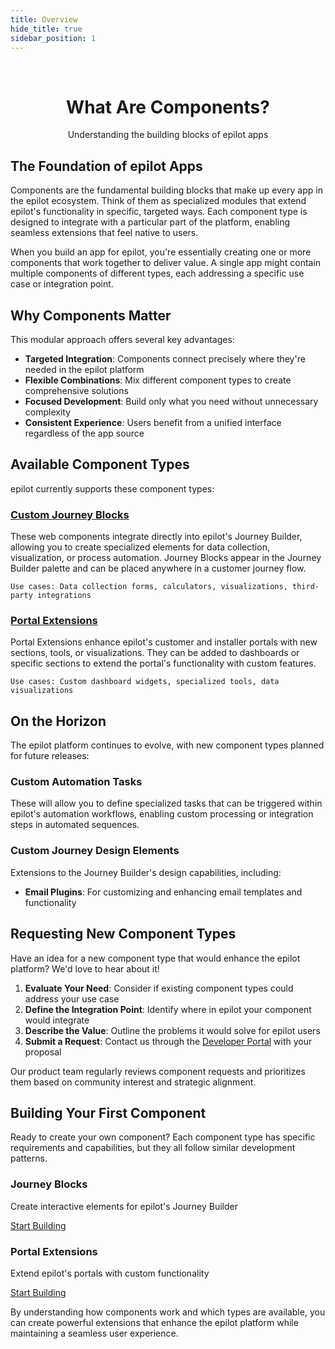 ```yaml
---
title: Overview
hide_title: true
sidebar_position: 1
---
```


<p>&nbsp;</p>

<h1 align="center">What Are Components?</h1>

<p align="center">Understanding the building blocks of epilot apps</p>

## The Foundation of epilot Apps

Components are the fundamental building blocks that make up every app in the epilot ecosystem. Think of them as specialized modules that extend epilot's functionality in specific, targeted ways. Each component type is designed to integrate with a particular part of the platform, enabling seamless extensions that feel native to users.

When you build an app for epilot, you're essentially creating one or more components that work together to deliver value. A single app might contain multiple components of different types, each addressing a specific use case or integration point.

## Why Components Matter

This modular approach offers several key advantages:

- **Targeted Integration**: Components connect precisely where they're needed in the epilot platform
- **Flexible Combinations**: Mix different component types to create comprehensive solutions
- **Focused Development**: Build only what you need without unnecessary complexity
- **Consistent Experience**: Users benefit from a unified interface regardless of the app source

## Available Component Types

epilot currently supports these component types:

### [Custom Journey Blocks](/docs/components/journey-blocks)

These web components integrate directly into epilot's Journey Builder, allowing you to create specialized elements for data collection, visualization, or process automation. Journey Blocks appear in the Journey Builder palette and can be placed anywhere in a customer journey flow.

```
Use cases: Data collection forms, calculators, visualizations, third-party integrations
```

### [Portal Extensions](/docs/components/portal-extensions)

Portal Extensions enhance epilot's customer and installer portals with new sections, tools, or visualizations. They can be added to dashboards or specific sections to extend the portal's functionality with custom features.

```
Use cases: Custom dashboard widgets, specialized tools, data visualizations
```

## On the Horizon

The epilot platform continues to evolve, with new component types planned for future releases:

### Custom Automation Tasks

These will allow you to define specialized tasks that can be triggered within epilot's automation workflows, enabling custom processing or integration steps in automated sequences.

### Custom Journey Design Elements

Extensions to the Journey Builder's design capabilities, including:
- **Email Plugins**: For customizing and enhancing email templates and functionality

## Requesting New Component Types

Have an idea for a new component type that would enhance the epilot platform? We'd love to hear about it!

1. **Evaluate Your Need**: Consider if existing component types could address your use case
2. **Define the Integration Point**: Identify where in epilot your component would integrate
3. **Describe the Value**: Outline the problems it would solve for epilot users
4. **Submit a Request**: Contact us through the [Developer Portal](https://developers.epilot.cloud/contact) with your proposal

Our product team regularly reviews component requests and prioritizes them based on community interest and strategic alignment.

## Building Your First Component

Ready to create your own component? Each component type has specific requirements and capabilities, but they all follow similar development patterns.

<div className="container">
  <div className="row">
    <div className="col col--6">
      <div className="card" style={{height: '100%'}}>
        <div className="card__body">
          <h3>Journey Blocks</h3>
          <p>Create interactive elements for epilot's Journey Builder</p>
          <a href="/apps/components/custom-journey-block" className="button button--primary button--block">Start Building</a>
        </div>
      </div>
    </div>
    <div className="col col--6">
      <div className="card" style={{height: '100%'}}>
        <div className="card__body">
          <h3>Portal Extensions</h3>
          <p>Extend epilot's portals with custom functionality</p>
          <a href="/apps/components/portal-extension" className="button button--primary button--block">Start Building</a>
        </div>
      </div>
    </div>
  </div>
</div>

By understanding how components work and which types are available, you can create powerful extensions that enhance the epilot platform while maintaining a seamless user experience.